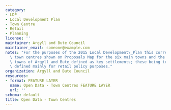 ```yaml
---
category:
- LDP
- Local Development Plan
- Town Centre
- Retail
- Planning
license: ''
maintainer: Argyll and Bute Council
maintainer_email: someone@example.com
notes: "For the purposes of the 2015 Local Development\_Plan this corresponds to the\
  \ town centres shown on Proposals Map for the six main towns and the five small\
  \ towns of Argyll and Bute defined as key settlements; these being town centres\
  \ defined mainly for retail policy purposes."
organization: Argyll and Bute Council
resources:
- format: FEATURE LAYER
  name: Open Data - Town Centres FEATURE LAYER
  url: ''
schema: default
title: Open Data - Town Centres
---
```

